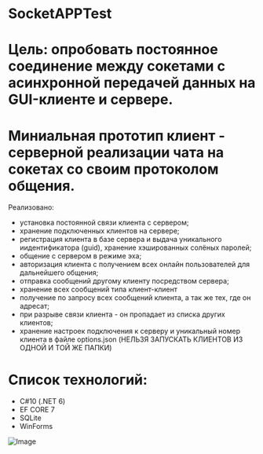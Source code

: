 # SocketAPPTest

# Цель: опробовать постоянное соединение между сокетами с асинхронной передачей данных на GUI-клиенте и сервере.

# Миниальная прототип клиент - серверной реализации чата на сокетах со своим протоколом общения.
Реализовано:
 - установка постоянной связи клиента с сервером;
 - хранение подключенных клиентов на сервере;
 - регистрация клиента в базе сервера и выдача уникального иидентификатора (guid), хранение хэшированных солёных паролей;
 - общение с сервером в режиме эха;
 - авторизация клиента с получением всех онлайн пользователей для дальнейшего общения;
 - отправка сообщений другому клиенту посредством сервера;
 - хранение всех сообщений типа клиент-клиент
 - получение по запросу всех сообщений клиента, а так же тех, где он адресат;
 - при разрыве связи клиента - он пропадает из списка других клиентов;
 - хранение настроек подключения к серверу и уникальный номер клиента в файле options.json (НЕЛЬЗЯ ЗАПУСКАТЬ КЛИЕНТОВ ИЗ ОДНОЙ И ТОЙ ЖЕ ПАПКИ)

# Список технологий:
  - C#10 (.NET 6)
  - EF CORE 7
  - SQLite
  - WinForms

![Image](https://github.com/Dovmial/ChatSocketAsync/assets/16364360/9758e312-c212-42b2-add8-bca35642a71b)
